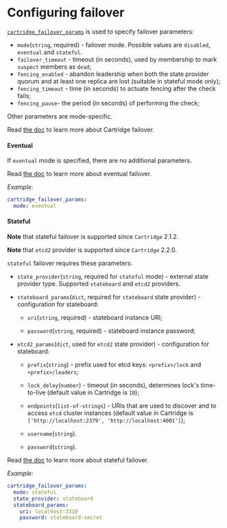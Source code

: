 # Configuring failover

[`cartridge_failover_params`](/doc/variables.md#cluster-configuration)
is used to specify failover parameters:

- `mode`(`string`, required) - failover mode. Possible values are `disabled`,
  `eventual` and `stateful`.
- `failover_timeout` - timeout (in seconds), used by membership to
  mark `suspect` members as `dead`;
- `fencing_enabled` - abandon leadership when both the state provider
  quorum and at least one replica are lost (suitable in stateful mode only);
- `fencing_timeout` - time (in seconds) to actuate fencing after the check fails;
- `fencing_pause`- the period (in seconds) of performing the check;

Other parameters are mode-specific.

Read [the doc](https://www.tarantool.io/en/doc/latest/book/cartridge/cartridge_api/topics/failover.md/)
to learn more about Cartridge failover.

#### Eventual

If `eventual` mode is specified, there are no additional parameters.

Read [the doc](https://www.tarantool.io/en/doc/latest/book/cartridge/cartridge_api/topics/failover.md/#eventual-failover)
to learn more about eventual failover.

*Example:*

```yaml
cartridge_failover_params:
  mode: eventual
```

#### Stateful

**Note** that stateful failover is supported since `Cartridge` 2.1.2.

**Note** that `etcd2` provider is supported since `Cartridge` 2.2.0.

`stateful` failover requires these parameters:

- `state_provider`(`string`, required for `stateful` mode) - external state
  provider type. Supported `stateboard` and `etcd2` providers.

- `stateboard_params`(`dict`, required for `stateboard` state provider) -
  configuration for stateboard:
    - `uri`(`string`, required) - stateboard instance URI;

    - `password`(`string`, required) - stateboard instance password;

- `etcd2_params`(`dict`, used for `etcd2` state provider) -
  configuration for stateboard:
    - `prefix`(`string`) - prefix used for etcd keys: `<prefix>/lock` and
      `<prefix>/leaders`;

    - `lock_delay`(`number`) - timeout (in seconds), determines lock's
      time-to-live (default value in Cartridge is `10`);

    - `endpoints`(`list-of-strings`) - URIs that are used to discover and to access
      `etcd` cluster instances (default value in Cartridge is
      `['http://localhost:2379', 'http://localhost:4001']`);

    - `username`(`string`).

    - `password`(`string`).

Read [the doc](https://www.tarantool.io/en/doc/latest/book/cartridge/cartridge_api/topics/failover.md/#stateful-failover)
to learn more about stateful failover.

*Example:*

```yaml
cartridge_failover_params:
  mode: stateful
  state_provider: stateboard
  stateboard_params:
    uri: localhost:3310
    password: stateboard-secret

```
